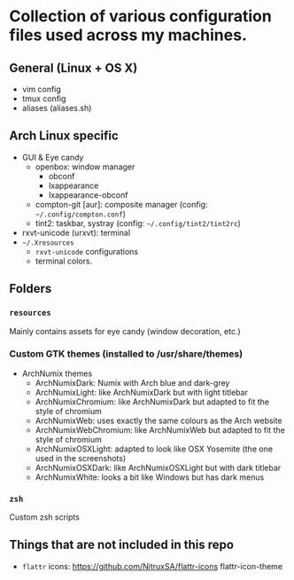 # Collection of various configuration files used across my machines.

## General (Linux + OS X)
 * vim config
 * tmux config
 * aliases (aliases.sh)

## Arch Linux specific
 * GUI & Eye candy
   * openbox: window manager
     * obconf
     * lxappearance
     * lxappearance-obconf
   * compton-git [aur]: composite manager (config: `~/.config/compton.conf`)
   * tint2: taskbar, systray (config: `~/.config/tint2/tint2rc`)
 * rxvt-unicode (urxvt): terminal
 * `~/.Xresources`
   * `rxvt-unicode` configurations
   * terminal colors.


## Folders
### `resources`
Mainly contains assets for eye candy (window decoration, etc.)
### Custom GTK themes (installed to /usr/share/themes)
 * ArchNumix themes
   * ArchNumixDark: Numix with Arch blue and dark-grey
   * ArchNumixLight: like ArchNumixDark but with light titlebar
   * ArchNumixChromium: like ArchNumixDark but adapted to fit the style of chromium
   * ArchNumixWeb: uses exactly the same colours as the Arch website
   * ArchNumixWebChromium:  like ArchNumixWeb but adapted to fit the style of chromium
   * ArchNumixOSXLight: adapted to look like OSX Yosemite (the one used in the screenshots)
   * ArchNumixOSXDark: like ArchNumixOSXLight but with dark titlebar
   * ArchNumixWhite: looks a bit like Windows but has dark menus

### `zsh`
Custom zsh scripts

## Things that are not included in this repo
 * `flattr` icons: https://github.com/NitruxSA/flattr-icons
        flattr-icon-theme
